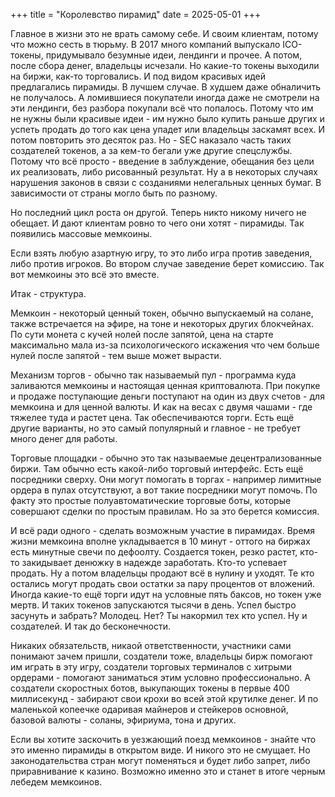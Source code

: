 +++
title = "Королевство пирамид"
date = 2025-05-01
+++

Главное в жизни это не врать самому себе. И своим клиентам, потому что можно сесть в тюрьму. В 2017 много компаний выпускало ICO-токены, придумывало безумные идеи, лендинги и прочее. А потом, после сбора денег, владельцы исчезали. Но какие-то токены выходили на биржи, как-то торговались. И под видом красивых идей предлагались пирамиды. В лучшем случае. В худшем даже обналичить не получалось. А ломившиеся покупатели иногда даже не смотрели на эти лендинги, без разбора покупали всё что попалось. Потому что им не нужны были красивые идеи - им нужно было купить раньше других и успеть продать до того как цена упадет или владельцы заскамят всех. И потом повторить это десяток раз. Но - SEC наказало часть таких создателей токенов, а за кем-то бегали уже другие спецслужбы. Потому что всё просто - введение в заблуждение, обещания без цели их реализовать, либо рисованный результат. Ну а в некоторых случаях нарушения законов в связи с созданиями нелегальных ценных бумаг. В зависимости от страны могло быть по разному.

Но последний цикл роста он другой. Теперь никто никому ничего не обещает. И дают клиентам ровно то чего они хотят - пирамиды. Так появились массовые мемкоины.

Если взять любую азартную игру, то это либо игра против заведения, либо против игроков. Во втором случае заведение берет комиссию. Так вот мемкоины это всё это вместе.

Итак - структура.

Мемкоин - некоторый ценный токен, обычно выпускаемый на солане, также встречается на эфире, на тоне и некоторых других блокчейнах. По сути монета с кучей нолей после запятой, цена на старте максимально мала из-за психологического искажения что чем больше нулей после запятой - тем выше может вырасти.

Механизм торгов - обычно так называемый пул - программа куда заливаются мемкоины и настоящая ценная криптовалюта. При покупке и продаже поступающие деньги поступают на один из двух счетов - для мемкоина и для ценной валюты. И как на весах с двумя чашами - где тяжелее туда и растет цена. Так обеспечиваются торги. Есть ещё другие варианты, но это самый популярный и главное - не требует много денег для работы.

Торговые площадки - обычно это так называемые децентрализованные биржи. Там обычно есть какой-либо торговый интерфейс. Есть ещё посредники сверху. Они могут помогать в торгах - например лимитные ордера в пулах отсутствуют, а вот такие посредники могут помочь. По факту это простые полуавтоматические торговые боты, которые совершают сделки по простым правилам. Но за это берется комиссия.

И всё ради одного - сделать возможным участие в пирамидах. Время жизни мемкоина вполне укладывается в 10 минут - оттого на биржах есть минутные свечи по дефоолту. Создается токен, резко растет, кто-то закидывает денюжку в надежде заработать. Кто-то успевает продать. Ну а потом владельцы продают всё в нулину и уходят. Те кто остались могут продать свои остатки за пару процентов от вложений. Иногда какие-то ещё торги идут на условные пять баксов, но токен уже мертв. И таких токенов запускаются тысячи в день. Успел быстро засунуть и забрать? Молодец. Нет? Ты накормил тех кто успел. Ну и создателей. И так до бесконечности.

Никаких обязательств, никаой ответственности, участники сами понимают зачем пришли, создатели тоже, владельцы бирж помогают им играть в эту игру, создатели торговых терминалов с хитрыми ордерами - помогают заниматься этим условно профессионально. А создатели скоростных ботов, выкупающих токены в первые 400 миллисекунд - забирают свои крохи во всей этой крутилке денег. И по маленькой копеечке одаривая майнеров и стейкеров основной, базовой валюты - соланы, эфириума, тона и других.

Если вы хотите заскочить в уезжающий поезд мемкоинов - знайте что это именно пирамиды в открытом виде. И никого это не смущает. Но законодательства стран могут поменяться и будет либо запрет, либо приравнивание к казино. Возможно именно это и станет в итоге черным лебедем мемкоинов.